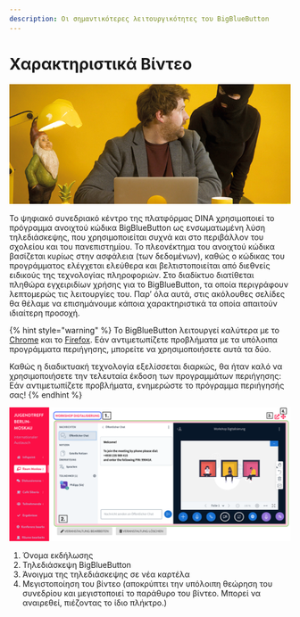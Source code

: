 ```yaml
---
description: Οι σημαντικότερες λειτουργικότητες του BigBlueButton
---
```


# Χαρακτηριστικά Βίντεο

![](../../.gitbook/assets/gitbook_viedokonferenz_750x320.jpg)

Το ψηφιακό συνεδριακό κέντρο της πλατφόρμας DINA χρησιμοποιεί το πρόγραμμα ανοιχτού κώδικα BigBlueButton ως ενσωματωμένη λύση τηλεδιάσκεψης, που χρησιμοποιείται συχνά και στο περιβάλλον του σχολείου και του πανεπιστημίου. Το πλεονέκτημα του ανοιχτού κώδικα βασίζεται κυρίως στην ασφάλεια \(των δεδομένων\), καθώς ο κώδικας του προγράμματος ελέγχεται ελεύθερα και βελτιστοποιείται από διεθνείς ειδικούς της τεχνολογίας πληροφοριών. Στο διαδίκτυο διατίθεται πληθώρα εγχειριδίων χρήσης για το BigBlueButton, τα οποία περιγράφουν λεπτομερώς τις λειτουργίες του. Παρ’ όλα αυτά, στις ακόλουθες σελίδες θα θέλαμε να επισημάνουμε κάποια χαρακτηριστικά τα οποία απαιτούν ιδιαίτερη προσοχή.

{% hint style="warning" %}
Το BigBlueButton λειτουργεί καλύτερα με το [Chrome](https://www.google.com/intl/de_de/chrome/) και το [Firefox](https://www.mozilla.org/de/firefox/new/). Εάν αντιμετωπίζετε προβλήματα με τα υπόλοιπα προγράμματα περιήγησης, μπορείτε να χρησιμοποιήσετε αυτά τα δύο.

Καθώς η διαδικτυακή τεχνολογία εξελίσσεται διαρκώς, θα ήταν καλό να χρησιμοποιήσετε την τελευταία έκδοση των προγραμμάτων περιήγησης: Εάν αντιμετωπίζετε προβλήματα, ενημερώστε το πρόγραμμα περιήγησής σας!
{% endhint %}

![](../../.gitbook/assets/tagungsansicht-bigbluebutton.png)



1. Όνομα εκδήλωσης
2. Τηλεδιάσκεψη BigBlueButton
3. Άνοιγμα της τηλεδιάσκεψης σε νέα καρτέλα
4. Μεγιστοποίηση του βίντεο \(αποκρύπτει την υπόλοιπη θεώρηση του συνεδρίου και μεγιστοποιεί το παράθυρο του βίντεο. Μπορεί να αναιρεθεί, πιέζοντας το ίδιο πλήκτρο.\)

